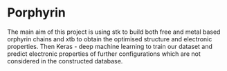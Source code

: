 # Porphyrin
The main aim of this project is using stk to build both free and metal based orphyrin chains and xtb to obtain the optimised structure and electronic properties. Then Keras - deep machine learning to train our dataset and predict electronic properties of further configurations which are not considered in the constructed database.
